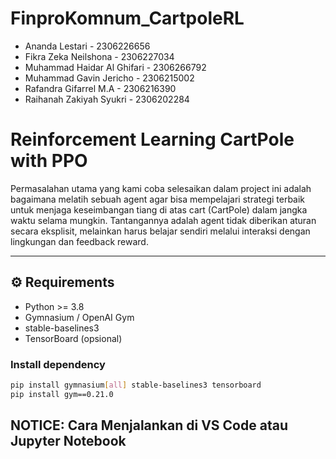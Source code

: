 # FinproKomnum_CartpoleRL
- Ananda Lestari - 2306226656
- Fikra Zeka Neilshona - 2306227034
- Muhammad Haidar Al Ghifari - 2306266792
- Muhammad Gavin Jericho - 2306215002
- Rafandra Gifarrel M.A - 2306216390
- Raihanah Zakiyah Syukri - 2306202284


# Reinforcement Learning CartPole with PPO

Permasalahan utama yang kami coba selesaikan dalam project ini adalah bagaimana melatih sebuah agent agar bisa mempelajari strategi terbaik untuk menjaga keseimbangan tiang di atas cart (CartPole) dalam jangka waktu selama mungkin. Tantangannya adalah agent tidak diberikan aturan secara eksplisit, melainkan harus belajar sendiri melalui interaksi dengan lingkungan dan feedback reward.

---

## ⚙️ Requirements

- Python >= 3.8
- Gymnasium / OpenAI Gym
- stable-baselines3
- TensorBoard (opsional)

### Install dependency

```bash
pip install gymnasium[all] stable-baselines3 tensorboard
pip install gym==0.21.0
```
## NOTICE: Cara Menjalankan di VS Code atau Jupyter Notebook
